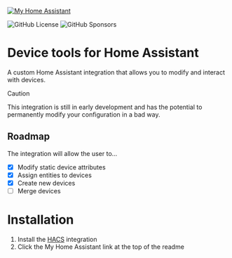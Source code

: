 [![My Home Assistant](https://img.shields.io/badge/Home%20Assistant-%2341BDF5.svg?style=flat&logo=home-assistant&label=My)](https://my.home-assistant.io/redirect/hacs_repository/?owner=EuleMitKeule&repository=device-tools&category=integration)

![GitHub License](https://img.shields.io/github/license/eulemitkeule/eq3btsmart)
![GitHub Sponsors](https://img.shields.io/github/sponsors/eulemitkeule?logo=GitHub-Sponsors)

# Device tools for Home Assistant

A custom Home Assistant integration that allows you to modify and interact with devices.

> [!CAUTION]
> This integration is still in early development and has the potential to permanently modify your configuration in a bad way.

## Roadmap

The integration will allow the user to...
* [x] Modify static device attributes
* [x] Assign entities to devices
* [x] Create new devices
* [ ] Merge devices

# Installation

1. Install the [HACS](https://hacs.xyz/) integration
2. Click the My Home Assistant link at the top of the readme

